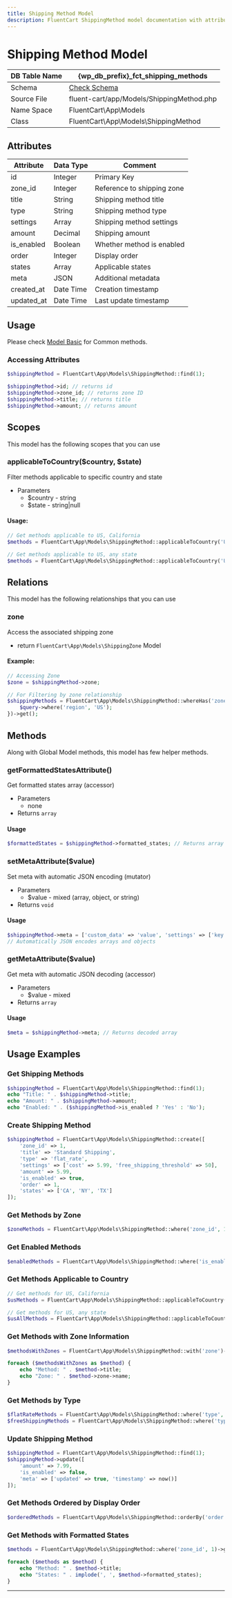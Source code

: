 ```yaml
---
title: Shipping Method Model
description: FluentCart ShippingMethod model documentation with attributes, scopes, relationships, and methods.
---
```


# Shipping Method Model

| DB Table Name | {wp_db_prefix}_fct_shipping_methods               |
| ------------- | ------------------------------------------------- |
| Schema        | [Check Schema](/database/schema#fct-shipping-methods-table) |
| Source File   | fluent-cart/app/Models/ShippingMethod.php       |
| Name Space    | FluentCart\App\Models                            |
| Class         | FluentCart\App\Models\ShippingMethod             |

## Attributes

| Attribute          | Data Type | Comment |
| ------------------ | --------- | ------- |
| id                 | Integer   | Primary Key |
| zone_id            | Integer   | Reference to shipping zone |
| title              | String    | Shipping method title |
| type               | String    | Shipping method type |
| settings           | Array     | Shipping method settings |
| amount             | Decimal   | Shipping amount |
| is_enabled         | Boolean   | Whether method is enabled |
| order              | Integer   | Display order |
| states             | Array     | Applicable states |
| meta               | JSON      | Additional metadata |
| created_at         | Date Time | Creation timestamp |
| updated_at         | Date Time | Last update timestamp |

## Usage

Please check [Model Basic](/database/models) for Common methods.

### Accessing Attributes

```php
$shippingMethod = FluentCart\App\Models\ShippingMethod::find(1);

$shippingMethod->id; // returns id
$shippingMethod->zone_id; // returns zone ID
$shippingMethod->title; // returns title
$shippingMethod->amount; // returns amount
```

## Scopes

This model has the following scopes that you can use

### applicableToCountry($country, $state)

Filter methods applicable to specific country and state

* Parameters  
   * $country - string
   * $state - string|null

#### Usage:

```php
// Get methods applicable to US, California
$methods = FluentCart\App\Models\ShippingMethod::applicableToCountry('US', 'CA')->get();

// Get methods applicable to US, any state
$methods = FluentCart\App\Models\ShippingMethod::applicableToCountry('US', null)->get();
```

## Relations

This model has the following relationships that you can use

### zone

Access the associated shipping zone

* return `FluentCart\App\Models\ShippingZone` Model

#### Example:

```php
// Accessing Zone
$zone = $shippingMethod->zone;

// For Filtering by zone relationship
$shippingMethods = FluentCart\App\Models\ShippingMethod::whereHas('zone', function($query) {
    $query->where('region', 'US');
})->get();
```

## Methods

Along with Global Model methods, this model has few helper methods.

### getFormattedStatesAttribute()

Get formatted states array (accessor)

* Parameters  
   * none
* Returns `array`

#### Usage

```php
$formattedStates = $shippingMethod->formatted_states; // Returns array of formatted state names
```

### setMetaAttribute($value)

Set meta with automatic JSON encoding (mutator)

* Parameters  
   * $value - mixed (array, object, or string)
* Returns `void`

#### Usage

```php
$shippingMethod->meta = ['custom_data' => 'value', 'settings' => ['key' => 'value']];
// Automatically JSON encodes arrays and objects
```

### getMetaAttribute($value)

Get meta with automatic JSON decoding (accessor)

* Parameters  
   * $value - mixed
* Returns `array`

#### Usage

```php
$meta = $shippingMethod->meta; // Returns decoded array
```

## Usage Examples

### Get Shipping Methods

```php
$shippingMethod = FluentCart\App\Models\ShippingMethod::find(1);
echo "Title: " . $shippingMethod->title;
echo "Amount: " . $shippingMethod->amount;
echo "Enabled: " . ($shippingMethod->is_enabled ? 'Yes' : 'No');
```

### Create Shipping Method

```php
$shippingMethod = FluentCart\App\Models\ShippingMethod::create([
    'zone_id' => 1,
    'title' => 'Standard Shipping',
    'type' => 'flat_rate',
    'settings' => ['cost' => 5.99, 'free_shipping_threshold' => 50],
    'amount' => 5.99,
    'is_enabled' => true,
    'order' => 1,
    'states' => ['CA', 'NY', 'TX']
]);
```

### Get Methods by Zone

```php
$zoneMethods = FluentCart\App\Models\ShippingMethod::where('zone_id', 1)->get();
```

### Get Enabled Methods

```php
$enabledMethods = FluentCart\App\Models\ShippingMethod::where('is_enabled', true)->get();
```

### Get Methods Applicable to Country

```php
// Get methods for US, California
$usMethods = FluentCart\App\Models\ShippingMethod::applicableToCountry('US', 'CA')->get();

// Get methods for US, any state
$usAllMethods = FluentCart\App\Models\ShippingMethod::applicableToCountry('US', null)->get();
```

### Get Methods with Zone Information

```php
$methodsWithZones = FluentCart\App\Models\ShippingMethod::with('zone')->get();

foreach ($methodsWithZones as $method) {
    echo "Method: " . $method->title;
    echo "Zone: " . $method->zone->name;
}
```

### Get Methods by Type

```php
$flatRateMethods = FluentCart\App\Models\ShippingMethod::where('type', 'flat_rate')->get();
$freeShippingMethods = FluentCart\App\Models\ShippingMethod::where('type', 'free_shipping')->get();
```

### Update Shipping Method

```php
$shippingMethod = FluentCart\App\Models\ShippingMethod::find(1);
$shippingMethod->update([
    'amount' => 7.99,
    'is_enabled' => false,
    'meta' => ['updated' => true, 'timestamp' => now()]
]);
```

### Get Methods Ordered by Display Order

```php
$orderedMethods = FluentCart\App\Models\ShippingMethod::orderBy('order', 'asc')->get();
```

### Get Methods with Formatted States

```php
$methods = FluentCart\App\Models\ShippingMethod::where('zone_id', 1)->get();

foreach ($methods as $method) {
    echo "Method: " . $method->title;
    echo "States: " . implode(', ', $method->formatted_states);
}
```

---


